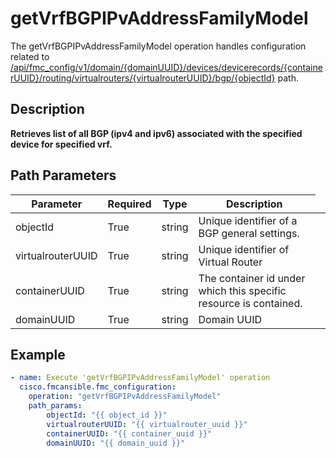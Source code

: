 # getVrfBGPIPvAddressFamilyModel

The getVrfBGPIPvAddressFamilyModel operation handles configuration related to [/api/fmc_config/v1/domain/{domainUUID}/devices/devicerecords/{containerUUID}/routing/virtualrouters/{virtualrouterUUID}/bgp/{objectId}](/paths//api/fmc_config/v1/domain/{domain_uuid}/devices/devicerecords/{container_uuid}/routing/virtualrouters/{virtualrouter_uuid}/bgp/{object_id}.md) path.&nbsp;
## Description
**Retrieves list of all BGP (ipv4 and ipv6) associated with the specified device for specified vrf.**

## Path Parameters
| Parameter | Required | Type | Description |
| --------- | -------- | ---- | ----------- |
| objectId | True | string <td colspan=3> Unique identifier of a BGP general settings. |
| virtualrouterUUID | True | string <td colspan=3> Unique identifier of Virtual Router |
| containerUUID | True | string <td colspan=3> The container id under which this specific resource is contained. |
| domainUUID | True | string <td colspan=3> Domain UUID |

## Example
```yaml
- name: Execute 'getVrfBGPIPvAddressFamilyModel' operation
  cisco.fmcansible.fmc_configuration:
    operation: "getVrfBGPIPvAddressFamilyModel"
    path_params:
        objectId: "{{ object_id }}"
        virtualrouterUUID: "{{ virtualrouter_uuid }}"
        containerUUID: "{{ container_uuid }}"
        domainUUID: "{{ domain_uuid }}"

```